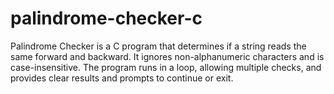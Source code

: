 # palindrome-checker-c
Palindrome Checker is a C program that determines if a string reads the same forward and backward. It ignores non-alphanumeric characters and is case-insensitive. The program runs in a loop, allowing multiple checks, and provides clear results and prompts to continue or exit.
